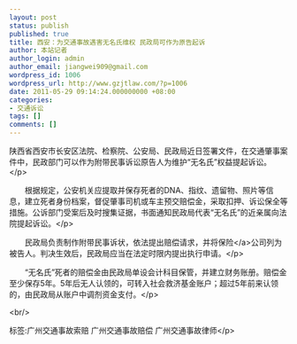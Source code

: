 ```yaml
---
layout: post
status: publish
published: true
title: 西安：为交通事故遇害无名氏维权 民政局可作为原告起诉
author: 本站记者
author_login: admin
author_email: jiangwei909@gmail.com
wordpress_id: 1006
wordpress_url: http://www.gzjtlaw.com/?p=1006
date: 2011-05-29 09:14:24.000000000 +08:00
categories:
- 交通诉讼
tags: []
comments: []
---
```

<p><p> 陕西省西安市长安区法院、检察院、公安局、民政局近日签署文件，在交通肇事案件中，民政部门可以作为附带民事诉讼原告人为维护&ldquo;无名氏&rdquo;权益提起诉讼。<&#47;p><p>　　根据规定，公安机关应提取并保存死者的DNA、指纹、遗留物、照片等信息，建立死者身份档案，督促肇事司机或车主预交赔偿金，采取扣押、诉讼保全等措施。公诉部门受案后及时搜集证据，书面通知民政局代表&ldquo;无名氏&rdquo;的近亲属向法院提起诉讼。<&#47;p><p>　　民政局负责制作附带民事诉状，依法提出赔偿请求，并将<a>保险<&#47;a>公司列为被告人。判决生效后，民政局应当在法定时限内提出执行申请。<&#47;p><p>　　&ldquo;无名氏&rdquo;死者的赔偿金由民政局单设会计科目保管，并建立财务账册。赔偿金至少保存5年。5年后无人认领的，可转入社会救济基金账户；超过5年前来认领的，由民政局从账户中调剂资金支付。<&#47;p><br&#47;><p>标签:广州交通事故索赔 广州交通事故赔偿 广州交通事故律师<&#47;p>
